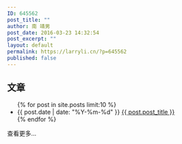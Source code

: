 ```yaml
---
ID: 645562
post_title: ""
author: 南 靖男
post_date: 2016-03-23 14:32:54
post_excerpt: ""
layout: default
permalink: https://larryli.cn/?p=645562
published: false
---
```

<div class="home">
	<section>
		<h2 class="smallcap">文章</h2>
		<ul class="post-list">
			{% for post in site.posts limit:10 %}
			<li>
				<span>{{ post.date | date: "%Y-%m-%d" }}</span>
				<a href="site.baseurl }}">{{ post.post_title }}</a>
			</li>
			{% endfor %}
		</ul>
		<p><a>查看更多...</a></p>
	</section>
</div>